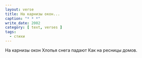 ```yaml
---
layout: verse
title: На карнизы окон...
caption: "* * *"
write_date: 2002
category: [ text, verses ]
tags:
  - стихи
---
```

На карнизы окон
Хлопья снега падают
Как на ресницы домов.
